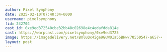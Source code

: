 ```yaml
---
author: Pixel Symphony
date: 2025-02-10T07:40:34+0000
username: pixelsymphony
fid: 232704
cast_id: 0xe9ed372540cbe32bb48c02698e4c4edafdda814e
cast: https://warpcast.com/pixelsymphony/0xe9ed3725
image: https://imagedelivery.net/BXluQx4ige9GuW0Ia56BHw/70550547-a657-46e9-dac0-723d1b891300/original
layout: post
---
```

  

<img src='https://imagedelivery.net/BXluQx4ige9GuW0Ia56BHw/70550547-a657-46e9-dac0-723d1b891300/original' alt='' referrerpolicy='no-referrer'/>